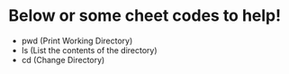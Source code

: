 # Below or some cheet codes to help!
- pwd (Print Working Directory)
- ls (List the contents of the directory)
- cd (Change Directory)
